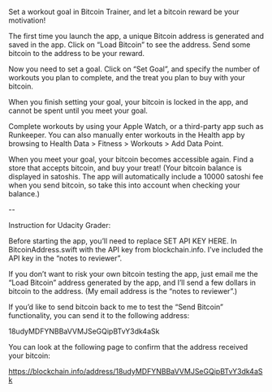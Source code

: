 Set a workout goal in Bitcoin Trainer, and let a bitcoin reward be your motivation!

The first time you launch the app, a unique Bitcoin address is generated and saved in the app. Click on “Load Bitcoin” to see the address. Send some bitcoin to the address to be your reward.

Now you need to set a goal. Click on “Set Goal”, and specify the number of workouts you plan to complete, and the treat you plan to buy with your bitcoin.

When you finish setting your goal, your bitcoin is locked in the app, and cannot be spent until you meet your goal.

Complete workouts by using your Apple Watch, or a third-party app such as Runkeeper. You can also manually enter workouts in the Health app by browsing to Health Data > Fitness > Workouts > Add Data Point.

When you meet your goal, your bitcoin becomes accessible again. Find a store that accepts bitcoin, and buy your treat! (Your bitcoin balance is displayed in satoshis. The app will automatically include a 10000 satoshi fee when you send bitcoin, so take this into account when checking your balance.)

--

Instruction for Udacity Grader:

Before starting the app, you’ll need to replace SET API KEY HERE. In BitcoinAddress.swift with the API key from blockchain.info. I’ve included the API key in the “notes to reviewer”.

If you don’t want to risk your own bitcoin testing the app, just email me the “Load Bitcoin” address generated by the app, and I’ll send a few dollars in bitcoin to the address. (My email address is the “notes to reviewer”.)

If you’d like to send bitcoin back to me to test the “Send Bitcoin” functionality, you can send it to the following address:

18udyMDFYNBBaVVMJSeGQipBTvY3dk4aSk

You can look at the following page to confirm that the address received your bitcoin:

https://blockchain.info/address/18udyMDFYNBBaVVMJSeGQipBTvY3dk4aSk